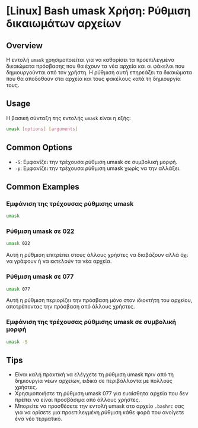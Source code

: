 # [Linux] Bash umask Χρήση: Ρύθμιση δικαιωμάτων αρχείων

## Overview
Η εντολή `umask` χρησιμοποιείται για να καθορίσει τα προεπιλεγμένα δικαιώματα πρόσβασης που θα έχουν τα νέα αρχεία και οι φάκελοι που δημιουργούνται από τον χρήστη. Η ρύθμιση αυτή επηρεάζει τα δικαιώματα που θα αποδοθούν στα αρχεία και τους φακέλους κατά τη δημιουργία τους.

## Usage
Η βασική σύνταξη της εντολής `umask` είναι η εξής:

```bash
umask [options] [arguments]
```

## Common Options
- `-S`: Εμφανίζει την τρέχουσα ρύθμιση umask σε συμβολική μορφή.
- `-p`: Εμφανίζει την τρέχουσα ρύθμιση umask χωρίς να την αλλάξει.

## Common Examples
### Εμφάνιση της τρέχουσας ρύθμισης umask
```bash
umask
```

### Ρύθμιση umask σε 022
```bash
umask 022
```
Αυτή η ρύθμιση επιτρέπει στους άλλους χρήστες να διαβάζουν αλλά όχι να γράφουν ή να εκτελούν τα νέα αρχεία.

### Ρύθμιση umask σε 077
```bash
umask 077
```
Αυτή η ρύθμιση περιορίζει την πρόσβαση μόνο στον ιδιοκτήτη του αρχείου, αποτρέποντας την πρόσβαση από άλλους χρήστες.

### Εμφάνιση της τρέχουσας ρύθμισης umask σε συμβολική μορφή
```bash
umask -S
```

## Tips
- Είναι καλή πρακτική να ελέγχετε τη ρύθμιση umask πριν από τη δημιουργία νέων αρχείων, ειδικά σε περιβάλλοντα με πολλούς χρήστες.
- Χρησιμοποιήστε τη ρύθμιση umask 077 για ευαίσθητα αρχεία που δεν πρέπει να είναι προσβάσιμα από άλλους χρήστες.
- Μπορείτε να προσθέσετε την εντολή umask στο αρχείο `.bashrc` σας για να ορίσετε μια προεπιλεγμένη ρύθμιση κάθε φορά που ανοίγετε ένα νέο τερματικό.